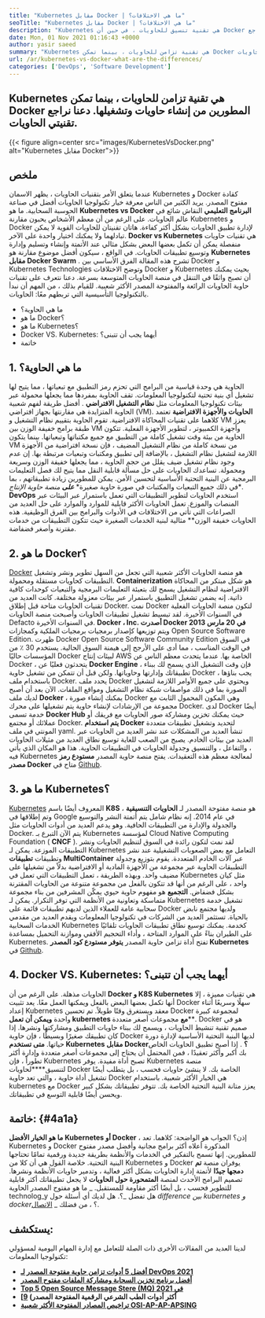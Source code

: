 ```yaml
---
title: "Kubernetes مقابل Docker | ما هي الاختلافات؟" 
seoTitle: "Kubernetes مقابل Docker | ما هي الاختلافات؟" 
description: "Kubernetes هي تقنية تنسيق للحاويات ، في حين أن Docker هي تقنية لإنشاء وتشغيل الحاويات. دعنا نراجع Kubernetes مقابل Docker." 
date: Mon, 01 Nov 2021 01:16:43 +0000
author: yasir saeed
summary: "Kubernetes هي تقنية تزامن للحاويات ، بينما تمكن Docker من المطورين من إنشاء حاويات وتشغيلها. دعنا نراجع تقنيتي الحاويات." 
url: /ar/kubernetes-vs-docker-what-are-the-differences/
categories: ['DevOps', 'Software Development']
---
```


## Kubernetes هي تقنية تزامن للحاويات ، بينما تمكن Docker المطورين من إنشاء حاويات وتشغيلها. دعنا نراجع تقنيتي الحاويات.

{{< figure align=center src="images/KubernetesVsDocker.png" alt="Kubernetes مقابل Docker">}}


##  **ملخص**  
عندما يتعلق الأمر بتقنيات الحاويات ، يظهر الاسمان Kubernetes و Docker كقادة مفتوح المصدر. يريد الكثير من الناس معرفة خيار تكنولوجيا الحاويات أفضل في صناعة الحوسبة السحابية. ما هو  **Kubernetes vs Docker**  **البرنامج التعليمي** النقاش شائع في عالم الحاويات. على الرغم من أن معظم الأشخاص يحبون مقارنة Kubernetes و Docker لإدارة تطبيق الحاويات بشكل أكثر كفاءة. هاتان تقنيتان للحاويات القوية لا يمكن تبادلهما ولا يمكنك اختيار واحدة على الآخر. **Docker vs Kubernetes** هي تقنيات حاويات منفصلة يمكن أن تكمل بعضها البعض بشكل مثالي عند الأتمتة وإنشاء وتسليم وإدارة وتوسيع تطبيقات الحاويات. في الواقع ، سيكون أفضل موضوع مقارنة هو **Kubernetes مقابل Docker Swarm** .
تشرح هذه المقالة الفرق الأساسي بين Docker و Kubernetes Technologies وتوضح الاختلافات Docker و Kubernetes بحيث يمكنك أن تصبح واثقًا في التنقل في منصة الحاويات المتوسعة بسرعة. دعنا نتعرف على تقنيات حاوية الحاويات الرائعة والمفتوحة المصدر الأكثر شعبية. للقيام بذلك ، من المهم أن نبدأ بالتكنولوجيا التأسيسية التي تربطهم معًا: الحاويات.
  * ما هي الحاوية؟
  * ما هو Docker؟
  * ما هو Kubernetes؟
  * Docker VS. Kubernetes: أيهما يجب أن تتبنى؟
  * خاتمة

## 1.  **ما هي الحاوية؟**  
الحاوية هي وحدة قياسية من البرامج التي تحزم رمز التطبيق مع تبعياتها ، مما يتيح لها تشغيل أي بنية تحتية لتكنولوجيا المعلومات. تقف الحاوية بمفردها مما يجعلها محمولة عبر بيئات تكنولوجيا المعلومات مثل  **نظام التشغيل الافتراضي** . أفضل طريقة لفهم شعبية الحاوية المتزايدة هي مقارنتها بجهاز افتراضي (VM). **الحاويات والأجهزة الافتراضية**  تعتمد كلاهما على تقنيات المحاكاة الافتراضية. تقوم الحاوية بتقييم نظام التشغيل و VM يعزز طبقة برامج خفيفة الوزن بين VM وأجهزة الكمبيوتر ، لتطوير الأجهزة الفعلية.
تتكون الحاوية من بيئة وقت تشغيل كاملة من التطبيق مع جميع مكتباتها وتبعياتها. بينما يتكون VM من نسخة كاملة من نظام التشغيل المضيف ، فإن نسخة افتراضية من الأجهزة اللازمة لتشغيل نظام التشغيل ، بالإضافة إلى تطبيق ومكتبات وتبعيات مرتبطة بها. إن عدم وجود نظام تشغيل ضيف يقلل من حجم الحاوية ، مما يجعلها خفيفة الوزن وسريعة ومحمولة. تساعدك الحاويات على حل مسألة قابلية النقل مما يتيح لك فصل التعليمات البرمجية عن البنية التحتية الأساسية لتحسين الأمن. يمكن للمطورين زيادة تطبيقاتهم ، بما في ذلك جميع التبعيات والمكتبات في صورة حاوية صغيرة*  ***على**  منصة حاوية الإنتاج**.
 **DevOps** استخدم الحاويات لتطوير التطبيقات التي تعمل باستمرار عبر البيئات عبر المنصات والموزع. تعمل الحاويات الأكثر قابلية للموارد والموارد على حل العديد من الصراعات التي تأتي من الاختلافات في الأدوات والبرامج بين الفرق الوظيفية. هذه الحاويات خفيفة الوزن** مثالية لبنية الخدمات الصغيرة حيث تتكون التطبيقات من خدمات مقترنة وأصغر فضفاضة.

## 2.  **ما هو Docker؟**  
[Docker][1] هو منصة الحاويات الأكثر شعبية التي تجعل من السهل تطوير ونشر وتشغيل التطبيقات كحاويات مستقلة ومحمولة.  **Containerization**  هو شكل مبتكر من المحاكاة الافتراضية لنظام التشغيل يسمح لك بتعبئة التعليمات البرمجية والتبعيات كوحدات كافية ذاتية. إنه يضمن تشغيل التطبيق باستمرار عبر بيئات معزولة مختلفة. كانت العديد من تقنيات الحاويات متاحة قبل إطلاق Docker. نمت Docker لتكون منصة الحاويات الفعلية في السنوات الأخيرة. لقد تبسيط تشغيل تطبيقات الحاويات وأصبحت منصة الحاويات Defacto في السنوات الأخيرة.
 **Docker ، Inc. أصدرت Docker في 20 مارس 2013** ويتم توزيعها كإصدار برمجيات برمجيات الملكية وكمجازات Open Source Software Edition. ظهرت Docker Open Source Software Community Edition في السوق في الوقت المناسب ، مما أدى على الأرجح إلى هيمنة السوق الحالية. يستخدم 30 ٪ من المؤسسات حاليًا Docker لبيئات إنتاج AWS الخاصة بها.
عندما يتحدث معظم الناس عن Docker ، يتحدثون فعليًا عن  **Docker Engine** ، فإن وقت التشغيل الذي يسمح لك ببناء تطبيقاتك وإدارتها وحاوياتها. ولكن قبل أن تتمكن من تشغيل حاوية Docker ، يجب بناؤها باستخدام ملف Docker. يحدد ملف Docker ويحتوي على جميع الأوامر اللازمة لتشغيل الصورة بما في ذلك مواصفات شبكة نظام التشغيل ومواقع الملفات. الآن بعد أن أصبح لديك ملف  **Docker**  ، يمكنك إنشاء صورة Docker وهي المكون المحمول الثابت مع مجموعة من الإرشادات لإنشاء حاوية يتم تشغيلها على محرك Docker. لدى Docker أيضًا خدمة تسمى  **Docker Hub**  حيث يمكنك تخزين ومشاركة صور الحاويات مع فريقك أو عملائك أو مجتمع Docker. **يتم استخدام Docker**  لتحديد وتشغيل تطبيقات متعددة المونتي في ملف yaml.
تنشأ العديد من المشكلات عند نشر العديد من الحاويات عبر العديد من بيئات الخادم. يصبح من الصعب للغاية توسيع نطاق العديد من مثيلات الحاويات ، والتفاعل ، والتنسيق وجدولة الحاويات في التطبيقات الحاوية. هذا هو المكان الذي يأتي فيه Kubernetes لمعالجة معظم هذه التعقيدات. يفتح منصة حاوية المصدر  **مستودع رمز مصدر Docker**  متاح في [Github][2].

## 3.  **ما هو Kubernetes؟**  
[Kubernetes][3] المعروف أيضًا باسم  **K8S** ، هو منصة مفتوحة المصدر لـ  **الحاويات التنسيقية**  وتم إطلاقها في Google في عام 2014. إنه نظام شامل يتم أتمتة النشر والتوسيع والجدولة والإدارة من التطبيقات الحافية. وهو يدعم العديد من أدوات الحاويات مثل Docker. يتم الآن التبرع بـ Kubernetes لمؤسسة Cloud Native Computing Foundation ( **CNCF**  ). لقد نمت لتكون رائدة في السوق لتنظيم الحاويات ونشر التطبيقات الموزعة.
يمكن لـ Kubernetes التعامل مع بعض الصعوبات التشغيلية عند نشر وتطبيقات  **تطبيقات MultiContainer** عبر آلات الخادم المتعددة. يقوم بتوزيع وجدولة التطبيقات الحاوية عبر مجموعة من الأجهزة المادية أو الافتراضية بدلاً من تشغيلها على مضيف واحد. وبهذه الطريقة ، تعمل التطبيقات التي تعمل في Kubernetes مثل كيان واحد ، على الرغم من أنها قد تتكون بالفعل من مجموعة متنوعة من الحاويات المقترنة بشكل فضفاض. **التجميع**  هو مفهوم حاوية حيوي يمكّن المشرفين من بناء مجموعة متماسكة وتعاونية من الأنظمة التي توفر التكرار.
يمكن لـ Kubernetes تشغيل خدمة سحابية عامة للعملاء الذين لديهم تطبيقات قائمة على Docker ولديها مجتمع نابض بالحياة. تستثمر العديد من الشركات في تكنولوجيا المعلومات ويقدم العديد من مقدمي الخدمات السحابية Kubernetes كخدمة. يمكنك توسيع نطاق تطبيقات الحاويات تلقائيًا على الطيران بناءً على الموارد المتاحة ، وأداء التحجيم الأفقي وموازنة التحميل بمساعدة Kubernetes. تفتح أداة تزامن حاوية المصدر  **يتوفر مستودع كود المصدر Kubernetes**  في [Github][4].

## 4. Docker VS. Kubernetes: أيهما يجب أن تتبنى؟
الحاويات مذهلة. على الرغم من أن  **Docker و K8S Kubernetes** هي تقنيات مميزة ، إلا أنها تكمل بعضها البعض بالفعل ويمكنها العمل معًا. يعد تثبيت Docker سهلًا وسريعًا أثناء إعداد Kubernetes معقد ويستغرق وقتًا طويلاً. تم تحسين Docker لمجموعة كبيرة واحدة **ويمكن أن تعمل kubernetes مع**  مجموعات أصغر متعددة**. Docker هو في صميم تقنية تنشيط الحاويات ، ويسمح لك ببناء حاويات التطبيق ومشاركتها ونشرها. إذا كان تطبيقك صغيرًا وبسيطًا ، فإن حاوية Docker لديها البنية التحتية الأساسية لإدارة دورة حياتها.
 **متى تستخدم Kubernetes مقابل Docker؟** . إذا أصبح تطبيق الحاويات الخاص بك أكبر وأكثر تعقيدًا ، فمن المحتمل أن يحتاج إلى مجموعات أصغر متعددة وإدارة أكثر تطوراً ، فإن Kubernetes تصبح أداة مفيدة. يوفر Kubernetes منصة لتنسيق****لحاويات Docker الخاصة بك. لا ينشئ حاويات فحسب ، بل يتطلب أيضًا تشغيل أداة حاوية ، والتي تعد حاوية Docker هي الخيار الأكثر شعبية. باستخدام kubernetes مع Docker يعزز متانة البنية التحتية الخاصة بك. تتوفر تطبيقاتك بشكل كبير ويحسن أيضًا قابلية التوسع في تطبيقاتك.

##  **خاتمة:**   {#4a1a}

 **ما هو الخيار الأفضل Kubernetes أو Docker** ، إذن؟ الجواب هو الواضحة: كلاهما. تعد Kubernetes و Docker المذكورة أعلاه أكثر برامج مجانية وأفضل مصدر مفتوح للمطورين. إنها تسمح بالتفكير في الخدمات والأنظمة بطريقة جديدة ورقمية تمامًا تحتاجها البنية التحتية. خلاصة القول هي أن كلا من Kubernetes و Docker يوفران منصة **تم دمجها جيدًا** لأتمتة إدارة الحاويات بشكل أكثر فعالية ، وتدمير حاويات الأنظمة ونشرها. تصميم البرامج الأحدث لمنصة **المتمحورة حول الحاويات** لا يجعل تطبيقاتك أكثر قابلية للتطوير فحسب ، بل أيضًا أكثر مقاومة للمستقبل.
_ ما هو مفتوح المصدر الحاوية technolog_y هل تفضل _؟. هل لديك أي أسئلة حول _difference بين kubernetes و docker_؟ ، من فضلك _ [الاتصال][5].

## يستكشف:
لدينا العديد من المقالات الأخرى ذات الصلة للتعامل مع إدارة المهام اليومية لمسؤولي تكنولوجيا المعلومات:
*  **[أفضل 5 أدوات تزامن حاوية مفتوحة المصدر لـ DevOps 2021][6]**  
*  **[أفضل برنامج تخزين السحابة ومشاركة الملفات مفتوح المصدر][7]**  
*  **[Top 5 Open Source Message Stere (MQ) في 2021][8]**  
*  **[أكثر أدوات الطب الشرعي الرقمية المفتوحة المصدر) [9]**  
*  **[تراخيص المصادر المفتوحة الأكثر شعبية OSI-AP-AP-APSING][10]**  



 [1]: https://www.docker.com/
 [2]: https://github.com/docker
 [3]: https://kubernetes.io/
 [4]: https://github.com/kubernetes/kubernetes
 [5]: mailto:yasir.saeed@aspose.com
 [6]: https://blog.containerize.com/devops/top-5-open-source-container-orchestration-tools-for-devops-in-2021/
 [7]: https://products.containerize.com/backup-and-sync/
 [8]: https://blog.containerize.com/message-queue-software/top-5-open-source-message-queue-software-in-2021/
 [9]: https://blog.containerize.com/digital-forensic-tools/top-5-open-source-digital-forensic-tools-in-2021/
 [10]: https://blog.containerize.com/licenses-standards/top-5-most-popular-osi-approved-open-source-licenses-of-2021/
